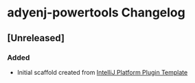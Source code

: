 <!-- Keep a Changelog guide -> https://keepachangelog.com -->

# adyenj-powertools Changelog

## [Unreleased]
### Added
- Initial scaffold created from [IntelliJ Platform Plugin Template](https://github.com/JetBrains/intellij-platform-plugin-template)
